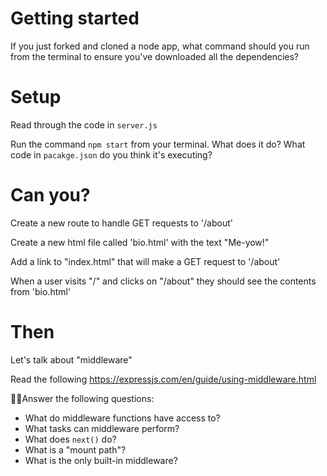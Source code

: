 # Getting started

If you just forked and cloned a node app, what command should you run from the terminal to ensure you've downloaded all the dependencies?

# Setup

Read through the code in `server.js`

Run the command `npm start` from your terminal.
What does it do?
What code in `pacakge.json` do you think it's executing? 

# Can you?

Create a new route to handle GET requests to '/about'

Create a new html file called 'bio.html' with the text "Me-yow!"

Add a link to "index.html" that will make a GET request to '/about'

When a user visits "/" and clicks on "/about" they should see the contents from 'bio.html'

# Then

Let's talk about "middleware"

Read the following https://expressjs.com/en/guide/using-middleware.html

🤷‍♀️Answer the following questions: 
- What do middleware functions have access to?
- What tasks can middleware perform?
- What does `next()` do?
- What is a "mount path"? 
- What is the only built-in middleware?
